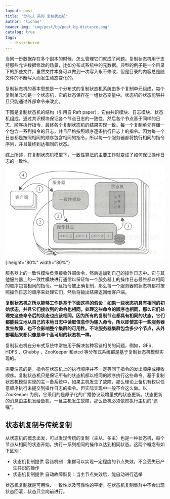 ```yaml
---
layout: post
title: "分布式 系列 复制状态机"
author: "lichao"
header-img: "img/post/bg/post-bg-distance.png"
catalog: true
tags:
  - distributed
---
```


当同一份数据存在多个副本的时候，怎么管理它们就成了问题。复制状态机用于支持那些允许数据修改的场景，比如分布式系统中的元数据。典型的例子是一个目录下的那些文件，虽然文件本身可以做到一次写入永不修改，但是目录的内容总是随文件的不断写人而发生动态变化的。

复制状态机的基本思想是一个分布式的复制状态机系统由多个复制单元组成，每个复制单元均是一个状态机，它的状态保存在一组状态变量中。状态机的状态能够并且只能通过外部命令来改变。

下图是复制状态机的结构（引用自 Raft paper），它由共识模块、日志模块、状态机组成。通过共识模块保证各个节点日志的一致性，然后各个节点基于同样的日志、顺序执行指令，最终各个复制状态机的结果实现一致。每一个复制单元存储一个包含一系列指令的日志，并且严格按照顺序逐条执行日志上的指令。因为每一个日志都是按照相同的顺序包含相同的指令，所以每一个服务器都将执行相同的指令序列，并且最终到达相同的状态。

综上所述，在复制状态机模型下，一致性算法的主要工作就变成了如何保证操作日志的一致性。
![复制状态机](/img/distributed/复制状态机.png){:height="80%" width="80%"}

服务器上的一致性模块负责接收外部命令，然后追加到自己的操作日志中。它与其他服务器上的一致性模块进行通信以保证每一个服务器上的操作日志最终都以相同的顺序包含相同的指令。一旦指令被正确复制，那么每一个服务器的状态机都将按照操作日志的顺序来处理它们，然后将输出结果返回给客户端。

**复制状态机之所以能够工作是基于下面这样的假设：如果一些状态机具有相同的初始状态，并且它们接收到的命令也相同，处理这些命令的顺序也相同，那么它们处理完这些命令后的状态也应该相同。因为所有的复制节点都具有相同的状态，它们都能独立地从自己的本地日志中读取信息作为输入命令，所以即使其中一些服务器发生故障，也不会影响整个集群的可用性。不论服务器集群包含多少个节点，从外部看起来都只像是单个高可用的状态机一样。**

复制状态机在分布式系统中常被用于解决各种容错相关的问题，例如，GFS、HDFS 、Chubby 、ZooKeeper 和etcd 等分布式系统都是基于复制状态机模型实现的。

需要注意的是，指令在状态机上的执行顺序并不一定等同于指令的发出顺序或接收顺序。复制状态机只是保证所有的状态机都以相同的顺序执行这些命令。基于复制状态机模型实现的主－备系统中，如果主机发生了故障，那么理论上备机有权以任意顺序执行未提交到操作日志的指令。但实际实现中一般不会这么做。以 ZooKeeper 为例，它采用的是原子化的广播协议及增量式的状态更新。状态更新的消息由主机发给备机，一旦主机发生故障，那么备机必须依然执行主机的“遗嘱”。

## 状态机复制与传统复制
从状态机的概念出发，可以发现传统的复制（主从、多主）也是一种状态机，每个节点从相同的状态开始，执行一系列相同的操作以达到相同状态。这两个概念有如下区别：

* 状态机复制提供 容错机制：集群可以实现一定程度的节点失效，不会丢失已产生共识的操作
* 状态机复制提供 自动故障恢复：当主节点失效后，能自动进行选举

状态机复制就是可用性、一致性以及可靠性的平衡。在状态机复制集群中不会出现状态回滚，状态只会向前进行。